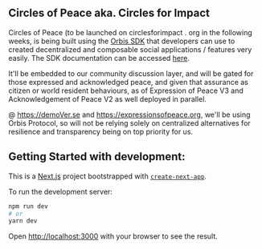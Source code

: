 ## Circles of Peace aka. Circles for Impact

Circles of Peace (to be launched on circlesforimpact . org in the following weeks, is being built using the [Orbis SDK](https://orbis.club/developers) that developers can use to created decentralized and composable social applications / features very easily. The SDK documentation can be accessed [here](https://orbis.club/developers).

It'll be embedded to our community discussion layer, and will be gated for those expressed and acknowledged peace, and given that assurance as citizen or world resident behaviours, as of Expression of Peace V3 and Acknowledgement of Peace V2 as well deployed in parallel. 

@ https://demoVer.se and https://expressionsofpeace.org, we'll be using Orbis Protocol, so will not be relying solely on centralized alternatives for resilience and transparency being on top priority for us.


## Getting Started with development:

This is a [Next.js](https://nextjs.org/) project bootstrapped with [`create-next-app`](https://github.com/vercel/next.js/tree/canary/packages/create-next-app).

To run the development server:

```bash
npm run dev
# or
yarn dev
```

Open [http://localhost:3000](http://localhost:3000) with your browser to see the result.
